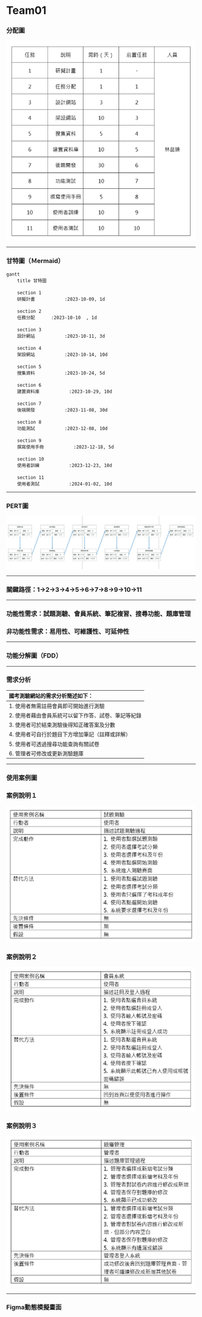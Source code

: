 # Team01

### 分配圖
![分配圖](分配圖.png "分配圖")

---

### 甘特圖（Ｍermaid）
```mermaid
gantt
    title 甘特圖

    section 1
    研擬計畫           :2023-10-09, 1d

    section 2
    任務分配      :2023-10-10  , 1d

    section 3
    設計網站           :2023-10-11, 3d

    section 4
    架設網站           :2023-10-14, 10d

    section 5
    搜集資料           :2023-10-24, 5d

    section 6
    建置資料庫           :2023-10-29, 10d

    section 7
    後端開發           :2023-11-08, 30d

    section 8
    功能測試           :2023-12-08, 10d

    section 9
    撰寫使用手冊           :2023-12-18, 5d

    section 10
    使用者訓練           :2023-12-23, 10d

    section 11
    使用者測試           :2024-01-02, 10d
```
---



### PERT圖
![PERT](PERT.png "PERT")

---

### 關鍵路徑：1→2→3→4→5→6→7→8→9→10→11

---

### 功能性需求：試題測驗、會員系統、筆記複習、搜尋功能、題庫管理

### 非功能性需求：易用性、可維護性、可延伸性

---

### 功能分解圖（FDD）

---

### 需求分析

|國考測驗網站的需求分析簡述如下：|
|:----------------------------|
|1. 使用者無需註冊會員即可開始進行測驗|
|2. 使用者藉由會員系統可以留下作答、試卷、筆記等紀錄|
|3. 使用者可於結束測驗後得知正確答案及分數|
|4. 使用者可自行於題目下方增加筆記（註釋或詳解）|
|5. 使用者可透過搜尋功能查詢有關試卷|
|6. 管理者可修改或更新測驗題庫|

---

### 使用案例圖

### 案例說明１
![案例說明1](案例說明1.png "案例說明1")

### 案例說明２
![案例說明2](案例說明2.png "案例說明2")

### 案例說明３
![案例說明3](案例說明3.png "案例說明3")

---

### Figma動態模擬畫面
